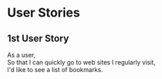 # User Stories

## 1st User Story

As a user, <br>
So that I can quickly go to web sites I regularly visit, <br>
I'd like to see a list of bookmarks.
